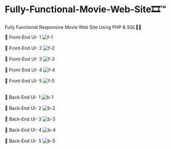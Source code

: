 # Fully-Functional-Movie-Web-Site🎞™
Fully Functional Responsive Movie Web Site Using PHP &amp; SQL📲🔰

💠 Front-End UI- 1
![f-1](https://github.com/SE-LAPS/Fully-Functional-Movie-Web-Site/assets/87580847/8390deec-5d80-47f1-8bc9-3cf844e66701)
<br><br>
💠 Front-End UI- 2
![f-2](https://github.com/SE-LAPS/Fully-Functional-Movie-Web-Site/assets/87580847/fd38bebe-6265-47e6-a248-059e7d57cfc1)
<br><br>
💠 Front-End UI- 3
![f-3](https://github.com/SE-LAPS/Fully-Functional-Movie-Web-Site/assets/87580847/b5d2e3b7-87fd-4e19-a209-55d583b6b350)
<br><br>
💠 Front-End UI- 4
![f-4](https://github.com/SE-LAPS/Fully-Functional-Movie-Web-Site/assets/87580847/5a3e04da-509c-4ad1-abb1-f26da29cb855)
<br><br>
💠 Front-End UI- 5
![f-5](https://github.com/SE-LAPS/Fully-Functional-Movie-Web-Site/assets/87580847/cb4101e4-5f4e-42bb-a1ce-29efe543219d)
<br><br><br>
💠 Back-End UI- 1
![b-1](https://github.com/SE-LAPS/Fully-Functional-Movie-Web-Site/assets/87580847/e5f151e3-a22d-4149-9673-37baf9364846)
<br><br>
💠 Back-End UI- 2
![b-2](https://github.com/SE-LAPS/Fully-Functional-Movie-Web-Site/assets/87580847/b014bfd2-2e67-403a-a694-ee2154062316)
<br><br>
💠 Back-End UI- 3
![b-3](https://github.com/SE-LAPS/Fully-Functional-Movie-Web-Site/assets/87580847/aecebc38-7bf3-4a20-bd3b-ca4f925fe9ed)
<br><br>
💠 Back-End UI- 4
![b-4](https://github.com/SE-LAPS/Fully-Functional-Movie-Web-Site/assets/87580847/eb831172-cecd-451a-87ce-75f1ed7e9183)
<br><br>
💠 Back-End UI- 5
![b-5](https://github.com/SE-LAPS/Fully-Functional-Movie-Web-Site/assets/87580847/0ebd93ca-c9b9-42b1-b506-069609cf85f4)

